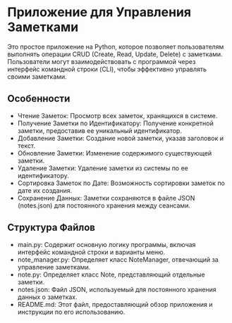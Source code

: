 # Приложение для Управления Заметками
Это простое приложение на Python, которое позволяет пользователям выполнять операции CRUD (Create, Read, Update, Delete) с заметками. Пользователи могут взаимодействовать с программой через интерфейс командной строки (CLI), чтобы эффективно управлять своими заметками.

## Особенности
- Чтение Заметок: Просмотр всех заметок, хранящихся в системе.
- Получение Заметки по Идентификатору: Получение конкретной заметки, предоставив ее уникальный идентификатор.
- Добавление Заметки: Создание новой заметки, указав заголовок и текст.
- Обновление Заметки: Изменение содержимого существующей заметки.
- Удаление Заметки: Удаление заметки из системы по ее идентификатору.
- Сортировка Заметок по Дате: Возможность сортировки заметок по дате их создания.
- Сохранение Данных: Заметки сохраняются в файле JSON (notes.json) для постоянного хранения между сеансами.

## Структура Файлов
- main.py: Содержит основную логику программы, включая интерфейс командной строки и варианты меню.
- note_manager.py: Определяет класс NoteManager, отвечающий за управление заметками.
- note.py: Определяет класс Note, представляющий отдельные заметки.
- notes.json: Файл JSON, используемый для постоянного хранения данных о заметках.
- README.md: Этот файл, предоставляющий обзор приложения и инструкции по его использованию.

